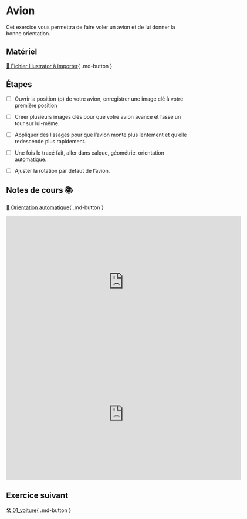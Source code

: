 # Avion
Cet exercice vous permettra de faire voler un avion et de lui donner la bonne orientation.   
      


## Matériel
[📁 Fichier Illustrator à importer](https://cmontmorency365.sharepoint.com/:u:/s/TIM-582214-Animation2d77/EePOiuJkHTpCq85Df3b9YDUBf6WSSBiVP6oZ783lUHX52A?e=hBBsqs){ .md-button }       


      


## Étapes

- [ ] Ouvrir la position (p) de votre avion, enregistrer une image clé à votre première position
- [ ] Créer plusieurs images clés pour que votre avion avance et fasse un tour sur lui-même.
- [ ] Appliquer des lissages pour que l’avion monte plus lentement et qu’elle redescende plus rapidement.
- [ ] Une fois le tracé fait, aller dans calque, géométrie, orientation automatique.
- [ ] Ajuster la rotation par défaut de l’avion.


      


## Notes de cours 📚
[📁 Orientation automatique](https://cmontmorency365.sharepoint.com/:v:/s/TIM-582214-Animation2d77/EaQt7_SXPe1Ao869Xauz6wABhfpe2xhKiCb7kFVFfhgcnw?e=W3mc1x){ .md-button }      

<iframe src="https://cmontmorency365.sharepoint.com/sites/TIM-582214-Animation2d77/_layouts/15/embed.aspx?UniqueId=f4ef2da4-3d97-40ed-a3ce-bd5dabb3eb00&embed=%7B%22ust%22%3Atrue%2C%22hv%22%3A%22CopyEmbedCode%22%7D&referrer=StreamWebApp&referrerScenario=EmbedDialog.Create" width="640" height="360" frameborder="0" scrolling="no" allowfullscreen title="01_orientaion_automatique.mov"></iframe>

<iframe src="https://cmontmorency365-my.sharepoint.com/personal/mariem_ouellet_cmontmorency_qc_ca/_layouts/15/embed.aspx?UniqueId=0a4e92b8-4cb9-4af2-a180-8f0fb2a4e4bb&nav=%7B%22playbackOptions%22%3A%7B%22startTimeInSeconds%22%3A0%7D%7D&embed=%7B%22ust%22%3Atrue%2C%22hv%22%3A%22CopyEmbedCode%22%7D&referrer=StreamWebApp&referrerScenario=EmbedDialog.Create" width="640" height="360" frameborder="0" scrolling="no" allowfullscreen title="01_orientaion_automatique.mov"></iframe>
    
      
## Exercice suivant
[🛠️ 01_voiture](01_voiture.md){ .md-button }       
